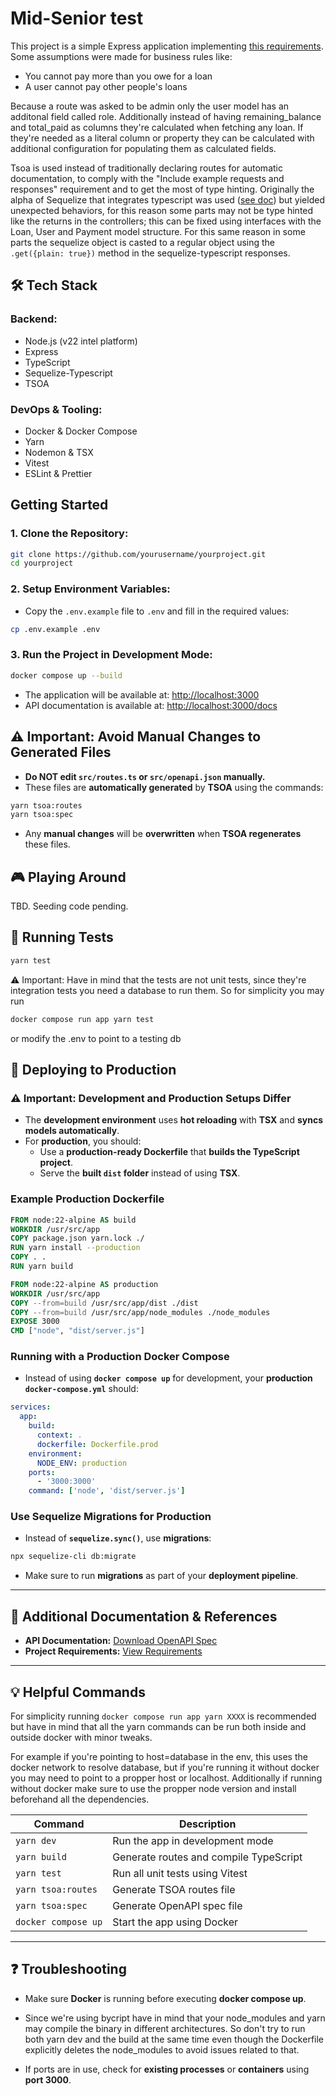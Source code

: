 # Mid-Senior test
This project is a simple Express application implementing [this requirements](requirements.md). Some assumptions were made for business rules like: 
- You cannot pay more than you owe for a loan
- A user cannot pay other people's loans

Because a route was asked to be admin only the user model has an additonal field called role.
Additionally instead of having remaining_balance and total_paid  as columns they're calculated when fetching any loan. If they're needed as a literal column or property they can be calculated with additional configuration for populating them as calculated fields.

Tsoa is used instead of traditionally declaring routes for automatic documentation, to comply with the "Include example requests and responses" requirement and to get the most of type hinting. Originally the alpha of Sequelize that integrates typescript was used ([see doc](https://sequelize.org/docs/v7/getting-started/)) but yielded unexpected behaviors, for this reason some parts may not be type hinted like the returns in the controllers; this can be fixed using interfaces with the Loan, User and Payment model structure. For this same reason in some parts the sequelize object is casted to a regular object using the ```.get({plain: true})``` method in the sequelize-typescript responses. 
## 🛠️ Tech Stack

### Backend:

- Node.js (v22 intel platform)
- Express
- TypeScript
- Sequelize-Typescript
- TSOA

### DevOps & Tooling:

- Docker & Docker Compose
- Yarn
- Nodemon & TSX
- Vitest
- ESLint & Prettier


## Getting Started

### 1. Clone the Repository:

```bash
git clone https://github.com/yourusername/yourproject.git
cd yourproject
```

### 2. Setup Environment Variables:

- Copy the `.env.example` file to `.env` and fill in the required values:

```bash
cp .env.example .env
```

### 3. Run the Project in Development Mode:

```bash
docker compose up --build
```

- The application will be available at: [http://localhost:3000](http://localhost:3000)
- API documentation is available at: [http://localhost:3000/docs](http://localhost:3000/docs)


## ⚠️ Important: Avoid Manual Changes to Generated Files

- **Do NOT edit `src/routes.ts` or `src/openapi.json` manually.**
- These files are **automatically generated** by **TSOA** using the commands:

```bash
yarn tsoa:routes
yarn tsoa:spec
```

- Any **manual changes** will be **overwritten** when **TSOA regenerates** these files.


## 🎮 Playing Around
TBD. Seeding code pending.


## 🧪 Running Tests

```bash
yarn test
```

⚠️ Important: Have in mind that the tests are not unit tests, since they're integration tests you need a database to run them. So for simplicity you may run 
```bash
docker compose run app yarn test
```
or modify the .env to point to a testing db

## 🚀 Deploying to Production

### ⚠️ Important: Development and Production Setups Differ

- The **development environment** uses **hot reloading** with **TSX** and **syncs models automatically**.
- For **production**, you should:
  - Use a **production-ready Dockerfile** that **builds the TypeScript project**.
  - Serve the **built `dist` folder** instead of using **TSX**.

### Example Production Dockerfile

```Dockerfile
FROM node:22-alpine AS build
WORKDIR /usr/src/app
COPY package.json yarn.lock ./
RUN yarn install --production
COPY . .
RUN yarn build

FROM node:22-alpine AS production
WORKDIR /usr/src/app
COPY --from=build /usr/src/app/dist ./dist
COPY --from=build /usr/src/app/node_modules ./node_modules
EXPOSE 3000
CMD ["node", "dist/server.js"]
```

### Running with a Production Docker Compose

- Instead of using **`docker compose up`** for development, your **production `docker-compose.yml`** should:

```yaml
services:
  app:
    build:
      context: .
      dockerfile: Dockerfile.prod
    environment:
      NODE_ENV: production
    ports:
      - '3000:3000'
    command: ['node', 'dist/server.js']
```

### Use Sequelize Migrations for Production

- Instead of **`sequelize.sync()`**, use **migrations**:

```bash
npx sequelize-cli db:migrate
```

- Make sure to run **migrations** as part of your **deployment pipeline**.

---

## 📄 Additional Documentation & References

- **API Documentation:** [Download OpenAPI Spec](openapi.json)
- **Project Requirements:** [View Requirements](requirements.md)

---

## 💡 Helpful Commands
For simplicity running ```docker compose run app yarn XXXX``` is recommended but have in mind that all the yarn commands can be run both inside and outside docker with minor tweaks.

 For example if you're pointing to host=database in the env, this uses the docker network to resolve database, but if you're running it without docker you may need to point to a propper host or localhost. Additionally if running without docker make sure to use the propper node version and install beforehand all the dependencies.

| Command             | Description                            |
| ------------------- | -------------------------------------- |
| `yarn dev`          | Run the app in development mode        |
| `yarn build`        | Generate routes and compile TypeScript |
| `yarn test`         | Run all unit tests using Vitest        |
| `yarn tsoa:routes`  | Generate TSOA routes file              |
| `yarn tsoa:spec`    | Generate OpenAPI spec file             |
| `docker compose up` | Start the app using Docker             |

---

## ❓ Troubleshooting

- Make sure **Docker** is running before executing **docker compose up**.

- Since we're using bycript have in mind that your node_modules and yarn may compile the binary in different architectures. So don't try to run both yarn dev and the build at the same time even though the Dockerfile explicitly deletes the node_modules to avoid issues related to that. 
- If ports are in use, check for **existing processes** or **containers** using **port 3000**.
